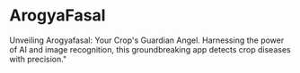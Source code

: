 # ArogyaFasal
Unveiling Arogyafasal: Your Crop's Guardian Angel. Harnessing the power of AI and image recognition, this groundbreaking app detects crop diseases with precision."
